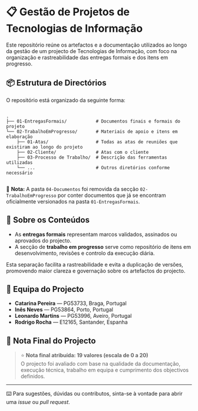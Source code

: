 # 📋 Gestão de Projetos de Tecnologias de Informação

Este repositório reúne os artefactos e a documentação utilizados ao longo da gestão de um projecto de Tecnologias de Informação, com foco na organização e rastreabilidade das entregas formais e dos itens em progresso.

## 📦 Estrutura de Directórios

O repositório está organizado da seguinte forma:

<pre><code> 
.
├── 01-EntregasFormais/           # Documentos finais e formais do projeto
└── 02-TrabalhoEmProgresso/       # Materiais de apoio e itens em elaboração
    ├── 01-Atas/                  # Todas as atas de reuniões que existiram ao longo do projeto
    ├── 02-Cliente/               # Atas com o cliente
    ├── 03-Processo de Trabalho/  # Descrição das ferramentas utilizadas
    └── ...                       # Outros diretórios conforme necessário

</code></pre>


📌 **Nota:** A pasta `04-Documentos` foi removida da secção `02-TrabalhoEmProgresso` por conter documentos que já se encontram oficialmente versionados na pasta `01-EntregasFormais`.

## 📁 Sobre os Conteúdos

- As **entregas formais** representam marcos validados, assinados ou aprovados do projecto.
- A secção de **trabalho em progresso** serve como repositório de itens em desenvolvimento, revisões e controlo da execução diária.

Esta separação facilita a rastreabilidade e evita a duplicação de versões, promovendo maior clareza e governação sobre os artefactos do projecto.

## 👥 Equipa do Projecto

- **Catarina Pereira** — PG53733, Braga, Portugal
- **Inês Neves** — PG53864, Porto, Portugal 
- **Leonardo Martins** — PG53996, Aveiro, Portugal
- **Rodrigo Rocha** — E12165, Santander, Espanha

## 🏁 Nota Final do Projecto

> ⭐ **Nota final atribuída: 19 valores (escala de 0 a 20)**  
> O projecto foi avaliado com base na qualidade da documentação, execução técnica, trabalho em equipa e cumprimento dos objectivos definidos.

---

⌨️ Para sugestões, dúvidas ou contributos, sinta-se à vontade para abrir uma _issue_ ou _pull request_.
